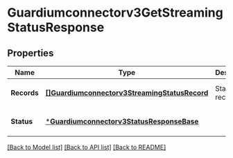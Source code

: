 # Guardiumconnectorv3GetStreamingStatusResponse

## Properties
Name | Type | Description | Notes
------------ | ------------- | ------------- | -------------
**Records** | [**[]Guardiumconnectorv3StreamingStatusRecord**](guardiumconnectorv3StreamingStatusRecord.md) | Status records. | [optional] [default to null]
**Status** | [***Guardiumconnectorv3StatusResponseBase**](guardiumconnectorv3StatusResponseBase.md) |  | [optional] [default to null]

[[Back to Model list]](../README.md#documentation-for-models) [[Back to API list]](../README.md#documentation-for-api-endpoints) [[Back to README]](../README.md)

